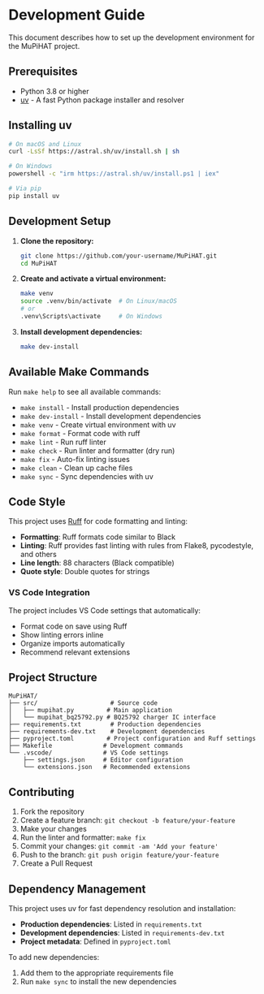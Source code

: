 # Development Guide

This document describes how to set up the development environment for the MuPiHAT project.

## Prerequisites

- Python 3.8 or higher
- [uv](https://github.com/astral-sh/uv) - A fast Python package installer and resolver

## Installing uv

```bash
# On macOS and Linux
curl -LsSf https://astral.sh/uv/install.sh | sh

# On Windows
powershell -c "irm https://astral.sh/uv/install.ps1 | iex"

# Via pip
pip install uv
```

## Development Setup

1. **Clone the repository:**
   ```bash
   git clone https://github.com/your-username/MuPiHAT.git
   cd MuPiHAT
   ```

2. **Create and activate a virtual environment:**
   ```bash
   make venv
   source .venv/bin/activate  # On Linux/macOS
   # or
   .venv\Scripts\activate     # On Windows
   ```

3. **Install development dependencies:**
   ```bash
   make dev-install
   ```

## Available Make Commands

Run `make help` to see all available commands:

- `make install` - Install production dependencies
- `make dev-install` - Install development dependencies
- `make venv` - Create virtual environment with uv
- `make format` - Format code with ruff
- `make lint` - Run ruff linter
- `make check` - Run linter and formatter (dry run)
- `make fix` - Auto-fix linting issues
- `make clean` - Clean up cache files
- `make sync` - Sync dependencies with uv

## Code Style

This project uses [Ruff](https://github.com/astral-sh/ruff) for code formatting and linting:

- **Formatting**: Ruff formats code similar to Black
- **Linting**: Ruff provides fast linting with rules from Flake8, pycodestyle, and others
- **Line length**: 88 characters (Black compatible)
- **Quote style**: Double quotes for strings

### VS Code Integration

The project includes VS Code settings that automatically:
- Format code on save using Ruff
- Show linting errors inline
- Organize imports automatically
- Recommend relevant extensions

## Project Structure

```
MuPiHAT/
├── src/                    # Source code
│   ├── mupihat.py         # Main application
│   └── mupihat_bq25792.py # BQ25792 charger IC interface
├── requirements.txt        # Production dependencies
├── requirements-dev.txt    # Development dependencies
├── pyproject.toml         # Project configuration and Ruff settings
├── Makefile              # Development commands
└── .vscode/              # VS Code settings
    ├── settings.json     # Editor configuration
    └── extensions.json   # Recommended extensions
```

## Contributing

1. Fork the repository
2. Create a feature branch: `git checkout -b feature/your-feature`
3. Make your changes
4. Run the linter and formatter: `make fix`
5. Commit your changes: `git commit -am 'Add your feature'`
6. Push to the branch: `git push origin feature/your-feature`
7. Create a Pull Request

## Dependency Management

This project uses uv for fast dependency resolution and installation:

- **Production dependencies**: Listed in `requirements.txt`
- **Development dependencies**: Listed in `requirements-dev.txt`
- **Project metadata**: Defined in `pyproject.toml`

To add new dependencies:
1. Add them to the appropriate requirements file
2. Run `make sync` to install the new dependencies